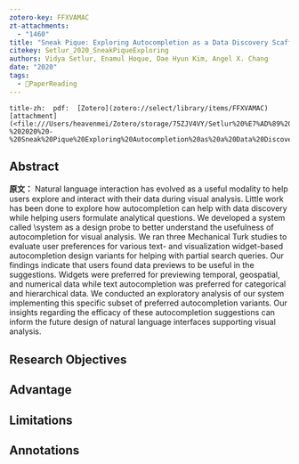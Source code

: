 ```yaml
---
zotero-key: FFXVAMAC
zt-attachments:
  - "1460"
title: "Sneak Pique: Exploring Autocompletion as a Data Discovery Scaffold for Supporting Visual Analysis"
citekey: Setlur_2020_SneakPiqueExploring
authors: Vidya Setlur, Enamul Hoque, Dae Hyun Kim, Angel X. Chang
date: "2020"
tags:
  - 📖PaperReading
---
```

```ad-info
title-zh:  pdf:  [Zotero](zotero://select/library/items/FFXVAMAC) [attachment](<file:///Users/heavenmei/Zotero/storage/75ZJV4VY/Setlur%20%E7%AD%89%20-%202020%20-%20Sneak%20Pique%20Exploring%20Autocompletion%20as%20a%20Data%20Discovery%20Scaffold%20for%20Supporting%20Visual%20Analysis.pdf>)
```

## Abstract

**原文：**
Natural language interaction has evolved as a useful modality to help users explore and interact with their data during visual analysis. Little work has been done to explore how autocompletion can help with data discovery while helping users formulate analytical questions. We developed a system called \system as a design probe to better understand the usefulness of autocompletion for visual analysis. We ran three Mechanical Turk studies to evaluate user preferences for various text- and visualization widget-based autocompletion design variants for helping with partial search queries. Our findings indicate that users found data previews to be useful in the suggestions. Widgets were preferred for previewing temporal, geospatial, and numerical data while text autocompletion was preferred for categorical and hierarchical data. We conducted an exploratory analysis of our system implementing this specific subset of preferred autocompletion variants. Our insights regarding the efficacy of these autocompletion suggestions can inform the future design of natural language interfaces supporting visual analysis.

## Research Objectives


## Advantage


## Limitations


## Annotations
